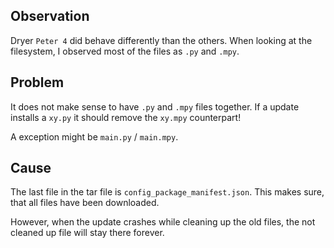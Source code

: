 ## Observation

Dryer `Peter 4` did behave differently than the others.
When looking at the filesystem, I observed most of the files as `.py` and `.mpy`.

## Problem

It does not make sense to have `.py` and `.mpy` files together.
If a update installs a `xy.py` it should remove the `xy.mpy` counterpart!

A exception might be `main.py` / `main.mpy`.


## Cause

The last file in the tar file is `config_package_manifest.json`.
This makes sure, that all files have been downloaded.

However, when the update crashes while cleaning up the old files, the not cleaned up file will stay there forever.


